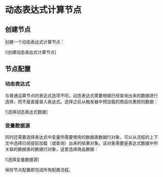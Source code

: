 # 动态表达式计算节点

## 创建节点

创建一个动态表达式计算节点：

![创建动态表达式计算节点]

## 节点配置

### 动态表达式

与普通运算节点的表达式选项不同，动态表达式需要根据已经查询出来的数据进行选择，而不是直接录入表达式。选择之前从触发器中预加载的商品优惠规则数据：

![选择动态表达式数据]

### 变量数据源

同时还需要选择表达式中变量所需要使用的数据表数据行对象，可以从流程的上下文中选择已经提前加载（或查询）出来的结果对象。该对象需要是表达式数据中所关联的数据表的数据行对象，这里选择商品数据：

![选择变量数据源]

保存节点配置即完成所有配置流程。